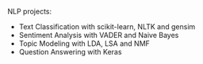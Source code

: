 NLP projects:
* Text Classification with scikit-learn, NLTK and gensim
* Sentiment Analysis with VADER and Naive Bayes
* Topic Modeling with LDA, LSA and NMF
* Question Answering with Keras
